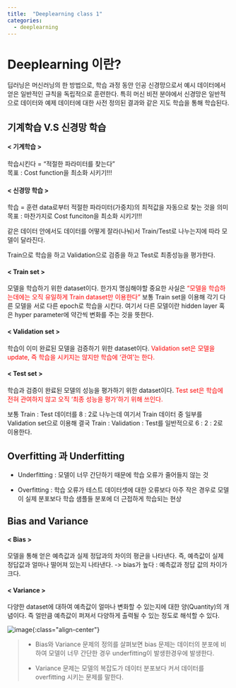 ```yaml
---
title:  "Deeplearning class 1"
categories:
  - deeplearning
---
```


# Deeplearning 이란?

딥러닝은 머신러닝의 한 방법으로, 학습 과정 동안 인공 신경망으로서 예시 데이터에서 얻은 일반적인 규칙을 독립적으로 훈련한다. 특히 머신 비전 분야에서 신경망은 일반적으로 데이터와 예제 데이터에 대한 사전 정의된 결과와 같은 지도 학습을 통해 학습된다.  

## 기계학습 V.S 신경망 학습  

#### < 기계학습 >  

학습시킨다 = “적절한 파라미터를 찾는다”  
목표 : Cost function을 최소화 시키기!!!  

#### < 신경망 학습 >  

학습 = 훈련 data로부터 적절한 파라미터(가중치)의 최적값을 자동으로 찾는 것을 의미  
목표 : 마찬가지로 Cost funciton을 최소화 시키기!!!  

같은 데이터 안에서도 데이터를 어떻게 잘라(나눠)서 Train/Test로 나누는지에 따라 모델이 달라진다.  

Train으로 학습을 하고 Validation으로 검증을 하고 Test로 최종성능을 평가한다.  

#### < Train set >  

모델을 학습하기 위한 dataset이다. 한가지 명심해야할 중요한 사실은 
<font color='red'>“모델을 학습하는데에는 오직 유일하게 Train dataset만 이용한다” </font>
보통 Train set을 이용해 각기 다른 모델을 서로 다른 epoch로 학습을 시킨다. 
여기서 다른 모델이란 hidden layer 혹은 hyper parameter에 약간씩 변화를 주는 것을 뜻한다.  


#### < Validation set >  

학습이 이미 완료된 모델을 검증하기 위한 dataset이다. 
<font color='red'>Validation set은 모델을 update, 즉 학습을 시키지는 않지만 학습에 ‘관여’는 한다.</font>  

#### < Test set >  

학습과 검증이 완료된 모델의 성능을 평가하기 위한 dataset이다. 
<font color='red'>Test set은 학습에 전혀 관여하지 않고 오직 ‘최종 성능을 평가’하기 위해 쓰인다.</font>  

보통 Train : Test 데이터를 8 : 2로 나누는데 여기서 Train 데이터 중 일부를 Validation set으로 이용해 결국 Train : Validation : Test를 일반적으로 6 : 2 : 2로 이용한다.  


## Overfitting 과 Underfitting  

- Underfitting : 모델이 너무 간단하기 때문에 학습 오류가 줄어들지 않는 것  

- Overfitting : 학습 오류가 테스트 데이터셋에 대한 오류보다 아주 작은 경우로 모델이 실제 분포보다 학습 샘플들 분포에 더 근접하게 학습되는 현상  

## Bias and Variance  

#### < Bias >  

모델을 통해 얻은 예측값과 실제 정답과의 차이의 평균을 나타낸다. 즉, 예측값이 실제 정답값과 얼마나 떨어져 있는지 나타낸다. -> bias가 높다 : 예측값과 정답 값의 차이가 크다.  

#### < Variance >  

다양한 dataset에 대하여 예측값이 얼마나 변화할 수 있는지에 대한 양(Quantity)의 개념이다. 즉 얼만큼 예측값이 퍼져서 다양하게 출력될 수 있는 정도로 해석할 수 있다.  

![image](https://user-images.githubusercontent.com/93988405/229101930-9e5a856d-6c60-40a2-a629-03e91ac8f92d.png){:class="align-center"}  

> * Bias와 Variance 문제의 정의를 살펴보면 bias 문제는 데이터의 분포에 비하여 모델이 너무 간단한 경우 underfitting이 발생한경우에 발생한다.  
>
> * Variance 문제는 모델의 복잡도가 데이터 분포보다 커서 데이터를 overfitting 시키는 문제를 말한다.


